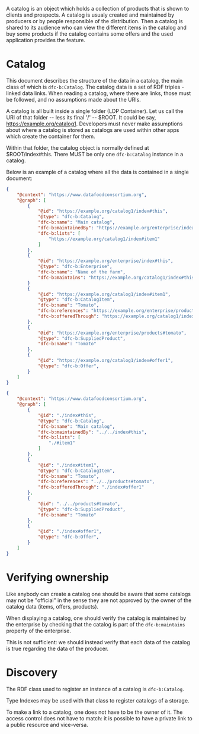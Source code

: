 
A catalog is an object which holds a collection of products that is shown to clients and prospects. A catalog is usualy created and maintained by producers or by people responsible of the distribution. Then a catalog is shared to its audience who can view the different items in the catalog and buy some products if the catalog contains some offers and the used application provides the feature.

# Catalog

This document describes the structure of the data in a catalog, the main class of which is `dfc-b:Catalog`. The catalog data is a set of RDF triples - linked data links. When reading a catalog, where there are links, those must be followed, and no assumptions made about the URIs.

A catalog is all built inside a single folder (LDP Container). Let us call the URI of that folder -- less its final '/' -- $ROOT. It could be say, https://example.org/catalog1. Developers must never make assumptions about where a catalog is stored as catalogs are used within other apps which create the container for them.

Within that folder, the catalog object is normally defined at $ROOT/index#this. There MUST be only one `dfc-b:Catalog` instance in a catalog.

Below is an example of a catalog where all the data is contained in a single document:
```json
{
    "@context": "https://www.datafoodconsortium.org",
    "@graph": [
        {
            "@id": "https://example.org/catalog1/index#this",
            "@type": "dfc-b:Catalog",
            "dfc-b:name": "Main catalog",
            "dfc-b:maintainedBy": "https://example.org/enterprise/index#this",
            "dfc-b:lists": [
                "https://example.org/catalog1/index#item1"
            ]
        },
        {
            "@id": "https://example.org/enterprise/index#this",
            "@type": "dfc-b:Enterprise",
            "dfc-b:name": "Name of the farm",
            "dfc-b:maintains": "https://example.org/catalog1/index#this"
        }
        {
            "@id": "https://example.org/catalog1/index#item1",
            "@type": "dfc-b:CatalogItem",
            "dfc-b:name": "Tomato",
            "dfc-b:references": "https://example.org/enterprise/products#tomato",
            "dfc-b:offeredThrough": "https://example.org/catalog1/index#offer1"
        },
        {
            "@id": "https://example.org/enterprise/products#tomato",
            "@type": "dfc-b:SuppliedProduct",
            "dfc-b:name": "Tomato"
        },
        {
            "@id": "https://example.org/catalog1/index#offer1",
            "@type": "dfc-b:Offer",
        }
    ]
}
```

```json
{
    "@context": "https://www.datafoodconsortium.org",
    "@graph": [
        {
            "@id": "./index#this",
            "@type": "dfc-b:Catalog",
            "dfc-b:name": "Main catalog",
            "dfc-b:maintainedBy": "../../index#this",
            "dfc-b:lists": [
                "./#item1"
            ]
        },
        {
            "@id": "./index#item1",
            "@type": "dfc-b:CatalogItem",
            "dfc-b:name": "Tomato",
            "dfc-b:references": "../../products#tomato",
            "dfc-b:offeredThrough": "./index#offer1"
        },
        {
            "@id": "../../products#tomato",
            "@type": "dfc-b:SuppliedProduct",
            "dfc-b:name": "Tomato"
        },
        {
            "@id": "./index#offer1",
            "@type": "dfc-b:Offer",
        }
    ]
}
```

# Verifying ownership

Like anybody can create a catalog one should be aware that some catalogs may not be "official" in the sense they are not approved by the owner of the catalog data (items, offers, products).

When displaying a catalog, one should verify the catalog is maintained by the enterprise by checking that the catalog is part of the `dfc-b:maintains` property of the enterprise.

This is not sufficient: we should instead verify that each data of the catalog is true regarding the data of the producer.

# Discovery

The RDF class used to register an instance of a catalog is `dfc-b:Catalog`.

Type Indexes may be used with that class to register catalogs of a storage.

To make a link to a catalog, one does not have to be the owner of it. The access control does not have to match: it is possible to have a private link to a public resource and vice-versa. 